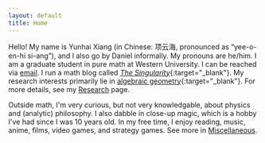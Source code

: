 ```yaml
---
layout: default
title: Home
---
```



Hello! My name is Yunhai Xiang (in Chinese: 项云海, pronounced as “yee-o-en-hi si-ang”), and I also go by Daniel informally. My pronouns are he/him. I am a graduate student in pure math at Western University. I can be reached via [email](mailto:yxiang72@uwo.ca). I run a math blog called [_The Singularity_](https://thesingularity.me){:target="_blank"}. My research interests primarily lie in [algebraic geometry](https://ncatlab.org/nlab/show/algebraic+geometry){:target="_blank"}. For more details, see my [Research](/research) page. 

Outside math, I'm very curious, but not very knowledgable, about physics and (analytic) philosophy. I also dabble in close-up magic, which is a hobby I've had since I was 10 years old. In my free time, I enjoy reading, music, anime, films, video games, and strategy games. See more in [Miscellaneous](/miscellaneous).


<!--I do not usually browse or use social media except for academic or family-related reasons. I highly recommend this life style. It has been shown that this improves mental health and productivity. -->
<!--
I'm an advocate for Kiran Kedlaya's "no social media" lifestyle. I try to minimize my unnecessary uses of social media, browsing or content-creating (though I still use some messaging functions). I feel that this is very beneficial for my mental health, and I highly recommend that you try the same.-->